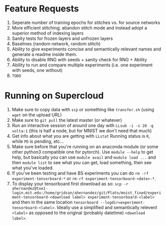 # Feature Requests
1. Seperate number of training epochs for stitches vs. for source networks
2. More efficient stitching; abandon stitch mode and instead adopt a superior method of indexing layers
3. Sanity tests for frozen layers and unfrozen layers
4. Baselines (random network, random stitch)
5. Ability to give experiments concise and semantically relevant names and generate a readme inside them.
6. Ability to disable RNG with seeds + sanity check for RNG + Ability
7. Ability to run and compare multiple experiments (i.e. one experiment with seeds, one without)
8. `TODO`

# Running on Supercloud
1. Make sure to copy data with `scp` or something like `transfer.sh` (using `wget` on the upload URL)
2. Make sure to `git pull` the latest master (or whatever)
3. Run an interactive session of around one day with `LLsub -i -s 20 -g volta:1` (this is half a node, but for MNIST we don't need that much)
4. Get info about what you are getting with `LLstat` Running status is `R`, while `PD` is pending, etc...
5. Make sure before that you're running on an anaconda module (or some other python3 compatible one for pytorch). Use `module --help` to get help, but basically you can use `module avail` and `module load ...` and then `module list` to see what you can get, load something, then see what you've loaded.
6. If you've been testing and have BS experiments you can do `rm -rf experiment-tensorboard-*` or `rm-rf experiment-tensorboard-<date>-*`.
7. To display your tensorboard first download as so: `scp -r ahernandez@txe1-login.mit.edu:/home/gridsan/ahernandez/git/Plato/mnist_fixed/experiment-tensorboard-<download label> experiment-tensorboard-<label>` and then in the same location `tensorboard --logdir=experiment-tensorboard-<label>`. Ideally use a simplified and semantically relevent `<label>` as opposed to the original (probably datetime) `<download label>`.